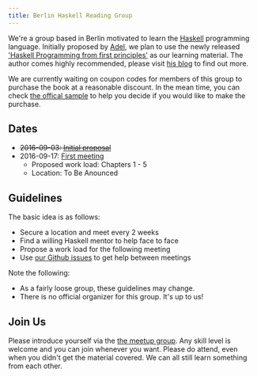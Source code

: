 ```yaml
---
title: Berlin Haskell Reading Group
---
```


We're a group based in Berlin motivated to learn the
[Haskell](http://haskell.org/) programming language. Initially proposed by
[Adel][adel], we plan to use the newly released ['Haskell Programming from first principles'][the-book] 
as our learning material. The author comes highly recommended, please visit
[his blog][blog] to find out more.

We are currently waiting on coupon codes for members of this group to purchase
the book at a reasonable discount. In the mean time, you can check [the offical
sample][sample] to help you decide if you would like to make the purchase.

Dates
-----

 * ~~2016-09-03: [Initial proposal][first-meetup]~~
 * 2016-09-17: [First meeting][second-meetup]
     * Proposed work load: Chapters 1 - 5
     * Location: To Be Anounced

Guidelines
----

The basic idea is as follows:

  * Secure a location and meet every 2 weeks
  * Find a willing Haskell mentor to help face to face
  * Propose a work load for the following meeting
  * Use [our Github issues][iss] to get help between meetings

Note the following:

  * As a fairly loose group, these guidelines may change.
  * There is no official organizer for this group. It's up to us!

Join Us
----
Please introduce yourself via the [the meetup group][meetup-group]. Any skill
level is welcome and you can join whenever you want. Please do attend, even
when you didn't get the material covered. We can all still learn something from
each other.

[first-meetup]: https://www.meetup.com/berlinhug/events/232964889/
[second-meetup]: http://www.meetup.com/berlinhug/events/233214002/
[adel]: http://www.meetup.com/berlinhug/members/48993382/
[the-book]: http://haskellbook.com/
[meetup-group]: http://www.meetup.com/berlinhug/
[blog]: http://bitemyapp.com/
[iss]: https://github.com/lwm/haskellbook-berlin/issues
[sample]: http://haskellbook.com/images/sample.pdf
